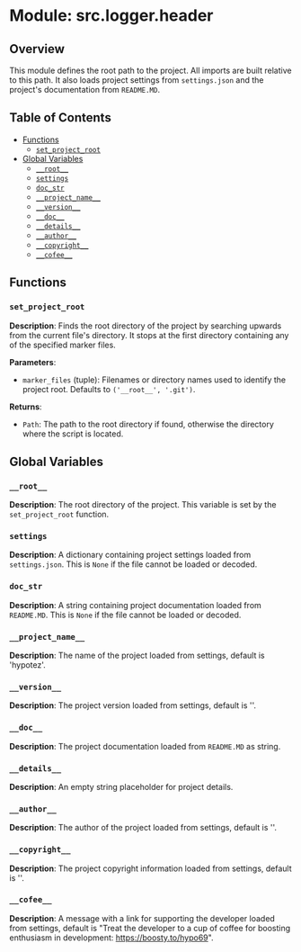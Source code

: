 # Module: src.logger.header

## Overview

This module defines the root path to the project. All imports are built relative to this path. It also loads project settings from `settings.json` and the project's documentation from `README.MD`.

## Table of Contents
- [Functions](#functions)
    - [`set_project_root`](#set_project_root)
- [Global Variables](#global-variables)
    - [`__root__`](#__root__)
    - [`settings`](#settings)
    - [`doc_str`](#doc_str)
    - [`__project_name__`](#__project_name__)
    - [`__version__`](#__version__)
    - [`__doc__`](#__doc__)
    - [`__details__`](#__details__)
    - [`__author__`](#__author__)
    - [`__copyright__`](#__copyright__)
    - [`__cofee__`](#__cofee__)

## Functions

### `set_project_root`

**Description**: Finds the root directory of the project by searching upwards from the current file's directory. It stops at the first directory containing any of the specified marker files.

**Parameters**:
- `marker_files` (tuple): Filenames or directory names used to identify the project root. Defaults to `('__root__', '.git')`.

**Returns**:
- `Path`: The path to the root directory if found, otherwise the directory where the script is located.

## Global Variables

### `__root__`
**Description**: The root directory of the project. This variable is set by the `set_project_root` function.

### `settings`
**Description**: A dictionary containing project settings loaded from `settings.json`. This is `None` if the file cannot be loaded or decoded.

### `doc_str`
**Description**: A string containing project documentation loaded from `README.MD`. This is `None` if the file cannot be loaded or decoded.

### `__project_name__`
**Description**: The name of the project loaded from settings, default is 'hypotez'.

### `__version__`
**Description**: The project version loaded from settings, default is ''.

### `__doc__`
**Description**: The project documentation loaded from `README.MD` as string.

### `__details__`
**Description**: An empty string placeholder for project details.

### `__author__`
**Description**: The author of the project loaded from settings, default is ''.

### `__copyright__`
**Description**: The project copyright information loaded from settings, default is ''.

### `__cofee__`
**Description**:  A message with a link for supporting the developer loaded from settings, default is "Treat the developer to a cup of coffee for boosting enthusiasm in development: https://boosty.to/hypo69".